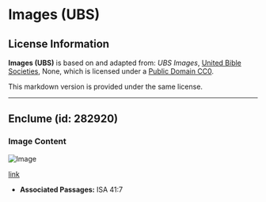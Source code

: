 # Images (UBS)

## License Information

**Images (UBS)** is based on and adapted from: _UBS Images_, [United Bible Societies](https://unitedbiblesocieties.org/), None, which is licensed under a [Public Domain CC0](https://creativecommons.org/public-domain/cc0/).

This markdown version is provided under the same license.



--------------------------------

## Enclume (id: 282920)

### Image Content

![Image](https://cdn.aquifer.bible/aquifer-content/resources/Media/WEB-0369_anvil.jpg)

[link](https://cdn.aquifer.bible/aquifer-content/resources/Media/WEB-0369_anvil.jpg)

* **Associated Passages:** ISA 41:7

